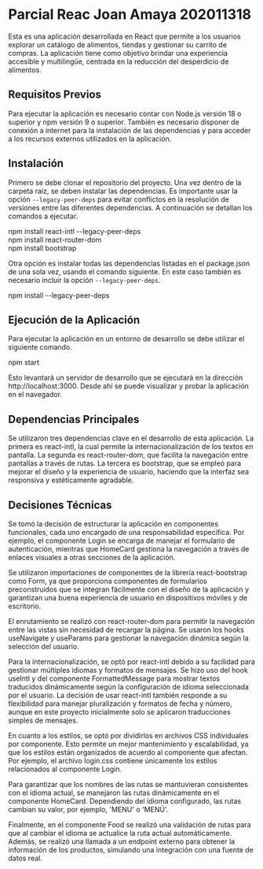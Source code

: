 # Parcial Reac Joan Amaya 202011318

Esta es una aplicación desarrollada en React que permite a los usuarios explorar un catálogo de alimentos, tiendas y gestionar su carrito de compras. La aplicación tiene como objetivo brindar una experiencia accesible y multilingüe, centrada en la reducción del desperdicio de alimentos.

## Requisitos Previos

Para ejecutar la aplicación es necesario contar con Node.js versión 18 o superior y npm versión 9 o superior. También es necesario disponer de conexión a internet para la instalación de las dependencias y para acceder a los recursos externos utilizados en la aplicación.

## Instalación

Primero se debe clonar el repositorio del proyecto. Una vez dentro de la carpeta raíz, se deben instalar las dependencias. Es importante usar la opción `--legacy-peer-deps` para evitar conflictos en la resolución de versiones entre las diferentes dependencias. A continuación se detallan los comandos a ejecutar.

npm install react-intl --legacy-peer-deps  
npm install react-router-dom  
npm install bootstrap  

Otra opción es instalar todas las dependencias listadas en el package.json de una sola vez, usando el comando siguiente. En este caso también es necesario incluir la opción `--legacy-peer-deps`.

npm install --legacy-peer-deps

## Ejecución de la Aplicación

Para ejecutar la aplicación en un entorno de desarrollo se debe utilizar el siguiente comando.

npm start

Esto levantará un servidor de desarrollo que se ejecutará en la dirección http://localhost:3000. Desde ahí se puede visualizar y probar la aplicación en el navegador.

## Dependencias Principales

Se utilizaron tres dependencias clave en el desarrollo de esta aplicación. La primera es react-intl, la cual permite la internacionalización de los textos en pantalla. La segunda es react-router-dom, que facilita la navegación entre pantallas a través de rutas. La tercera es bootstrap, que se empleó para mejorar el diseño y la experiencia de usuario, haciendo que la interfaz sea responsiva y estéticamente agradable.

## Decisiones Técnicas

Se tomó la decisión de estructurar la aplicación en componentes funcionales, cada uno encargado de una responsabilidad específica. Por ejemplo, el componente Login se encarga de manejar el formulario de autenticación, mientras que HomeCard gestiona la navegación a través de enlaces visuales a otras secciones de la aplicación.

Se utilizaron importaciones de componentes de la librería react-bootstrap como Form, ya que proporciona componentes de formularios preconstruidos que se integran fácilmente con el diseño de la aplicación y garantizan una buena experiencia de usuario en dispositivos móviles y de escritorio.

El enrutamiento se realizó con react-router-dom para permitir la navegación entre las vistas sin necesidad de recargar la página. Se usaron los hooks useNavigate y useParams para gestionar la navegación dinámica según la selección del usuario.

Para la internacionalización, se optó por react-intl debido a su facilidad para gestionar múltiples idiomas y formatos de mensajes. Se hizo uso del hook useIntl y del componente FormattedMessage para mostrar textos traducidos dinámicamente según la configuración de idioma seleccionada por el usuario. La decisión de usar react-intl también responde a su flexibilidad para manejar pluralización y formatos de fecha y número, aunque en este proyecto inicialmente solo se aplicaron traducciones simples de mensajes.

En cuanto a los estilos, se optó por dividirlos en archivos CSS individuales por componente. Esto permite un mejor mantenimiento y escalabilidad, ya que los estilos están organizados de acuerdo al componente que afectan. Por ejemplo, el archivo login.css contiene únicamente los estilos relacionados al componente Login.

Para garantizar que los nombres de las rutas se mantuvieran consistentes con el idioma actual, se manejaron las rutas dinámicamente en el componente HomeCard. Dependiendo del idioma configurado, las rutas cambian su valor, por ejemplo, 'MENU' o 'MENÚ'.

Finalmente, en el componente Food se realizó una validación de rutas para que al cambiar el idioma se actualice la ruta actual automáticamente. Además, se realizó una llamada a un endpoint externo para obtener la información de los productos, simulando una integración con una fuente de datos real.

